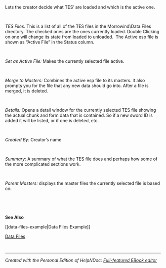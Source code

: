 # 

&nbsp;

Lets the creator decide what TES’ are loaded and which is the active one.

&nbsp;

*TES Files.* This is a list of all of the TES files in the Morrowind\\Data Files directory. The checked ones are the ones currently loaded. Double Clicking on one will change its state from loaded to unloaded.&nbsp; The Active esp file is shown as “Active File” in the Status column.

&nbsp;

*Set as Active File:* Makes the currently selected file active.&nbsp;

&nbsp;

*Merge to Masters:* Combines the active esp file to its masters. It also prompts you for the file that any new data should go into. After a file is merged, it is deleted.

&nbsp;

*Details:* Opens a detail window for the currently selected TES file showing the actual chunk and form data that is contained. So if a new sword ID is added it will be listed, or if one is deleted, etc.

&nbsp;

*Created By:* Creator’s name

&nbsp;

*Summary:* A summary of what the TES file does and perhaps how some of the more complicated sections work.

&nbsp;

*Parent Masters:* displays the master files the currently selected file is based on.

&nbsp;

&nbsp;

**See Also**

[[data-files-example|Data Files Example]]

[Data Files](<DataFiles.md>)

&nbsp;


***
_Created with the Personal Edition of HelpNDoc: [Full-featured EBook editor](<https://www.helpndoc.com/create-epub-ebooks>)_
